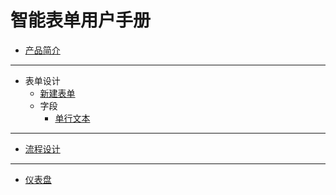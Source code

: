 # 智能表单用户手册

- [产品简介](./README.md)

---

- 表单设计
  - [新建表单]()
  - 字段
    - [单行文本]()

---

- [流程设计](flow/README.md)

---

- [仪表盘](dashboard/README.md)
